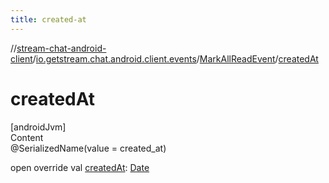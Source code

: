 ```yaml
---
title: created-at
---
```

//[stream-chat-android-client](../../../index.md)/[io.getstream.chat.android.client.events](../index.md)/[MarkAllReadEvent](index.md)/[createdAt](createdAt.md)



# createdAt  
[androidJvm]  
Content  
@SerializedName(value = created_at)  
  
open override val [createdAt](createdAt.md): [Date](https://developer.android.com/reference/kotlin/java/util/Date.html)  



